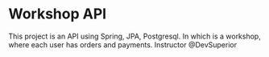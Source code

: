 # Workshop API
This project is an API using Spring, JPA, Postgresql. In which is a workshop, where each user has orders and payments. Instructor @DevSuperior
